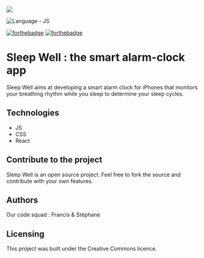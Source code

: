<img src="../src/assets/icons/badge-js.svg">

![Language - JS]()

[![forthebadge](https://forthebadge.com/images/badges/made-with-javascript.svg)](https://forthebadge.com) [![forthebadge](https://forthebadge.com/images/badges/uses-css.svg)](https://forthebadge.com)

# Sleep Well : the smart alarm-clock app

Sleep Well aims at developing a smart alarm clock for iPhones that monitors your breathing rhythm while you sleep to determine your sleep cycles.

## Technologies

- JS
- CSS
- React

## Contribute to the project

Sleep Well is an open source project. Feel free to fork the source and contribute with your own features.

## Authors

Our code squad : Francis & Stéphane

## Licensing

This project was built under the Creative Commons licence.
